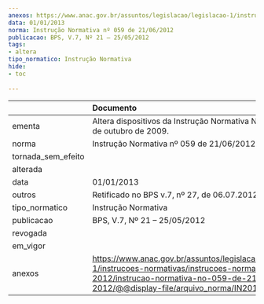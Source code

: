 ```yaml
---
anexos: https://www.anac.gov.br/assuntos/legislacao/legislacao-1/instrucoes-normativas/instrucoes-normativas-2012/instrucao-normativa-no-059-de-21-06-2012/@@display-file/arquivo_norma/IN2012-0059.pdf
data: 01/01/2013
norma: Instrução Normativa nº 059 de 21/06/2012
publicacao: BPS, V.7, Nº 21 – 25/05/2012
tags:
- altera
tipo_normatico: Instrução Normativa
hide: 
- toc 
 
---
```


|                    | Documento                                                                                                                                                                                       |
|:-------------------|:------------------------------------------------------------------------------------------------------------------------------------------------------------------------------------------------|
| ementa             | Altera dispositivos da Instrução Normativa Nº 29, de 20 de outubro de 2009.                                                                                                                     |
| norma              | Instrução Normativa nº 059 de 21/06/2012                                                                                                                                                        |
| tornada_sem_efeito |                                                                                                                                                                                                 |
| alterada           |                                                                                                                                                                                                 |
| data               | 01/01/2013                                                                                                                                                                                      |
| outros             | Retificado no BPS v.7, nº 27, de 06.07.2012                                                                                                                                                     |
| tipo_normatico     | Instrução Normativa                                                                                                                                                                             |
| publicacao         | BPS, V.7, Nº 21 – 25/05/2012                                                                                                                                                                    |
| revogada           |                                                                                                                                                                                                 |
| em_vigor           |                                                                                                                                                                                                 |
| anexos             | https://www.anac.gov.br/assuntos/legislacao/legislacao-1/instrucoes-normativas/instrucoes-normativas-2012/instrucao-normativa-no-059-de-21-06-2012/@@display-file/arquivo_norma/IN2012-0059.pdf |